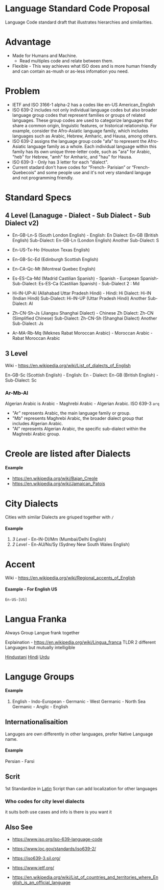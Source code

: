 # Language Standard Code Proposal
Language Code standard draft that illustrates hierarchies and similarities.

# Advantage
- Made for Humans and Machine.
  - Read multiples code and relate between them.
- Flexible - This way achieves what ISO does and is more human friendly and can contain as-mush or as-less infomation you need.

# Problem
- IETF and ISO 3166-1 alpha-2 has a codes like en-US American_English
- ISO 639-2 includes not only individual language codes but also broader language group codes that represent families or groups of related languages. These group codes are used to categorize languages that share a common origin, linguistic features, or historical relationship. For example, consider the Afro-Asiatic language family, which includes languages such as Arabic, Hebrew, Amharic, and Hausa, among others.
- ISO 639-2 assigns the language group code "afa" to represent the Afro-Asiatic language family as a whole. Each individual language within this family has its own unique three-letter code, such as "ara" for Arabic, "heb" for Hebrew, "amh" for Amharic, and "hau" for Hausa.
- ISO 639-3 - Only has 3 letter for each "dialect".
- Current stadard don't have codes for “French- Parisian” or “French-Quebecois” and some people use and it's not very standard languge and not programming friendly.

# Standard Specs

## 4 Level                                    (Lanaguge - Dialect - Sub Dialect - Sub Dialect v2)

- En-GB-Ln-S (South London English) -            English: En Dialect: En-GB (British English) Sub-Dialect: En-GB-Ln (London English) Another Sub-Dialect: S
- En-US-Tx-Ho (Houston Texas English)
- En-GB-Sc-Ed (Edinburgh Scottish English)
- En-CA-Qc-Mt (Montreal Quebec English)
- Es-ES-Ca-Md (Madrid Castilian Spanish) -            Spanish - European Spanish- Sub-Dialect: Es-ES-Ca (Castilian Spanish) - Sub-Dialect 2 : Md
  
- Hi-IN-UP-Al (Allahabad Uttar Pradesh Hindi) -            Hindi: Hi Dialect: Hi-IN (Indian Hindi) Sub-Dialect: Hi-IN-UP (Uttar Pradesh Hindi) Another Sub-Dialect: Al
  
- Zh-CN-Sh-Js (Jiangsu Shanghai Dialect) -            Chinese Zh Dialect: Zh-CN (Simplified Chinese) Sub-Dialect: Zh-CN-Sh (Shanghai Dialect) Another Sub-Dialect:  Js
  
- Ar-MA-Rb-Mq (Meknes Rabat Moroccan Arabic) -            Moroccan Arabic - Rabat Moroccan Arabic

## 3 Level

Wiki - https://en.wikipedia.org/wiki/List_of_dialects_of_English

En-GB-Sc (Scottish English) -            English: En - Dialect: En-GB (British English) - Sub-Dialect: Sc

### Ar-Mb-Al
Algerian Arabic is Arabic - Maghrebi Arabic - Algerian Arabic. ISO 639-3	`arq`

 - "Ar" represents Arabic, the main language family or group.
 - "Mb" represents Maghrebi Arabic, the broader dialect group that includes Algerian Arabic.
 - "Al" represents Algerian Arabic, the specific sub-dialect within the Maghrebi Arabic group.

# Creole are listed after Dialects

#### Example

- https://en.wikipedia.org/wiki/Bajan_Creole
- https://en.wikipedia.org/wiki/Jamaican_Patois

# City Dialects

Cities with similar Dialects are griuped together with `/`

#### Example

1. *3 Level* - En-IN-Dl/Mm (Mumbai/Delhi English)
2. *2 Level* - En-AU/Ns/Sy (Sydney New South Wales English)

# Accent

Wiki - https://en.wikipedia.org/wiki/Regional_accents_of_English

#### Example - For English US

`En-US-[US]`

# Langua Franka

Always Group Langue frank together

Explaination - https://en.wikipedia.org/wiki/Lingua_franca TLDR 2 different Languages but mutually intelligible

[Hindustani](https://en.wikipedia.org/wiki/Hindustani_language) [Hindi](https://en.wikipedia.org/wiki/Hindi) [Urdu](https://en.wikipedia.org/wiki/Urdu)

# Languge Groups

#### Example

1. English - Indo-European - Germanic - West Germanic - North Sea Germanic - Anglic - English


## Internationalisaition 

Languges are own differently in other languages, prefer Native Language name.

#### Example

Persian - Farsi

## Scrit

1st Standardize in [Latin](https://en.wikipedia.org/wiki/Latin_script) Script than can add localization for other languages

### Who codes for city level dialects

it suits both use cases and info is there is you want it

## Also See

- https://www.iso.org/iso-639-language-code
- https://www.loc.gov/standards/iso639-2/
- https://iso639-3.sil.org/

- https://www.ietf.org/

- https://en.wikipedia.org/wiki/List_of_countries_and_territories_where_English_is_an_official_language
